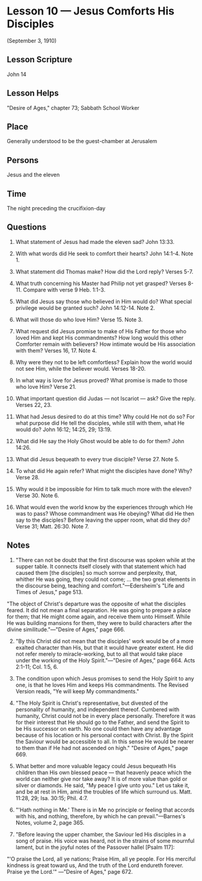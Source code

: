 # Lesson 10 — Jesus Comforts His Disciples

(September 3, 1910)

## Lesson Scripture
John 14

## Lesson Helps
"Desire of Ages," chapter 73; Sabbath School Worker

## Place
Generally understood to be the guest-chamber at Jerusalem

## Persons
Jesus and the eleven

## Time
The night preceding the crucifixion-day

## Questions

1. What statement of Jesus had made the eleven sad? John 13:33.

2. With what words did He seek to comfort their hearts? John 14:1-4. Note 1.

3. What statement did Thomas make? How did the Lord reply? Verses 5-7.

4. What truth concerning his Master had Philip not yet grasped? Verses 8-11. Compare with verse 9 Heb. 1:1-3.

5. What did Jesus say those who believed in Him would do? What special privilege would be granted such? John 14:12-14. Note 2.

6. What will those do who love Him? Verse 15. Note 3.

7. What request did Jesus promise to make of His Father for those who loved Him and kept His commandments? How long would this other Comforter remain with believers? How intimate would be His association with them? Verses 16, 17. Note 4.

8. Why were they not to be left comfortless? Explain how the world would not see Him, while the believer would. Verses 18-20.

9. In what way is love for Jesus proved? What promise is made to those who love Him? Verse 21.

10. What important question did Judas — not Iscariot — ask? Give the reply. Verses 22, 23.

11. What had Jesus desired to do at this time? Why could He not do so? For what purpose did He tell the disciples, while still with them, what He would do? John 16:12; 14:25, 29; 13:19.

12. What did He say the Holy Ghost would be able to do for them? John 14:26.

13. What did Jesus bequeath to every true disciple? Verse 27. Note 5.

14. To what did He again refer? What might the disciples have done? Why? Verse 28.

15. Why would it be impossible for Him to talk much more with the eleven? Verse 30. Note 6.

16. What would even the world know by the experiences through which He was to pass? Whose commandment was He obeying? What did He then say to the disciples? Before leaving the upper room, what did they do? Verse 31; Matt. 26:30. Note 7.

## Notes

1. "There can not be doubt that the first discourse was spoken while at the supper table. It connects itself closely with that statement which had caused them [the disciples] so much sorrow and perplexity, that, whither He was going, they could not come; ... the two great elements in the discourse being, teaching and comfort."—Edersheim's "Life and Times of Jesus," page 513.

"The object of Christ's departure was the opposite of what the disciples feared. It did not mean a final separation. He was going to prepare a place for them; that He might come again, and receive them unto Himself. While He was building mansions for them, they were to build characters after the divine similitude."—"Desire of Ages," page 666.

2. "By this Christ did not mean that the disciples' work would be of a more exalted character than His, but that it would have greater extent. He did not refer merely to miracle-working, but to all that would take place under the working of the Holy Spirit."—"Desire of Ages," page 664. Acts 2:1-11; Col. 1:5, 6.

3. The condition upon which Jesus promises to send the Holy Spirit to any one, is that he loves Him and keeps His commandments. The Revised Version reads, "Ye will keep My commandments."

4. "The Holy Spirit is Christ's representative, but divested of the personality of humanity, and independent thereof. Cumbered with humanity, Christ could not be in every place personally. Therefore it was for their interest that He should go to the Father, and send the Spirit to be His successor on earth. No one could then have any advantage because of his location or his personal contact with Christ. By the Spirit the Saviour would be accessible to all. In this sense He would be nearer to them than if He had not ascended on high." "Desire of Ages," page 669.

5. What better and more valuable legacy could Jesus bequeath His children than His own blessed peace — that heavenly peace which the world can neither give nor take away? It is of more value than gold or silver or diamonds. He said, "My peace I give unto you." Let us take it, and be at rest in Him, amid the troubles of life which surround us. Matt. 11:28, 29; Isa. 30:15; Phil. 4:7.

6. "'Hath nothing in Me.' There is in Me no principle or feeling that accords with his, and nothing, therefore, by which he can prevail."—Barnes's Notes, volume 2, page 365.

7. "Before leaving the upper chamber, the Saviour led His disciples in a song of praise. His voice was heard, not in the strains of some mournful lament, but in the joyful notes of the Passover hallel [Psalm 117]:

"'O praise the Lord, all ye nations;
Praise Him, all ye people.
For His merciful kindness is great toward us,
And the truth of the Lord endureth forever.
Praise ye the Lord.'"
—"Desire of Ages," page 672.